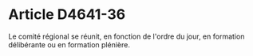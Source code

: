 # Article D4641-36

  
Le comité régional se réunit, en fonction de l'ordre du jour, en formation délibérante ou en formation plénière.